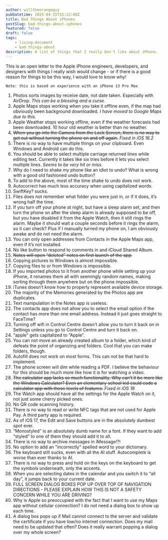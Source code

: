 ```yaml
---
author: willtheorangeguy
pubDatetime: 2025-04-15T15:22:00Z
title: Bad Things About iPhones
postSlug: bad-things-about-iphones
featured: false
draft: false
tags:
    - living-document
    - bad-things-about
description: A list of things that I really don't like about iPhone.
---
```


This is an open letter to the Apple iPhone engineers, developers, and designers with things I really wish would change - or if there is a good reason for things to be this way, I would love to know why!

```
Note: this is based on experience with an iPhone 13 Pro Max
```

1. Photos sorts images by receive date, not date taken. Especially with AirDrop. _This can be a blessing and a curse._
2. Apple Maps stops working when you take it offline even, if the map had obviously been background downloaded. _I have moved to Google Maps due to this._
3. Apple Weather stops working offline, even if the weather forecasts had been downloaded. 10 hour old weather is better than no weather.
4. ~~When you go into the Camera from the Lock Screen, there is no way to get out without turning the phone on and off again.~~ _Fixed in iOS 16.2_
5. There is no way to have multiple things on your clipboard. Even Windows and Android can do this.
6. You should be able to select multiple carriage returned lines while editing text. Currently it takes like six tries before it lets you select multiple lines. _Seems to be very hit or miss._
7. Why do I need to shake my phone like an idiot to undo? What is wrong with a good old fashioned undo button?
8. To add to the above, most of the time shake to undo does not work.
9. Autocorrect has much less accuracy when using capitalized words.
10. SwiftKey? sucks.
11. Files does not remember what folder you were just in, or if it does, it’s wrong half the time.
12. If you turn off your phone at night, but have a sleep alarm set, and then turn the phone on after the sleep alarm is already supposed to be off, but you have disabled it from the Apple Watch, then it still rings the alarm. Maybe it should wait a couple seconds before it rings the alarm, so it can check? Plus if I manually turned my phone on, I am obviously awake and do not need the alarm.
13. You can only open addresses from Contacts in the Apple Maps app, even if it’s not installed.
14. No like button to respond to comments in and iCloud Shared Album.
15. ~~Notes will open “deleted” notes on first launch of the app.~~
16. Copying pictures to Windows is almost impossible.
17. Copying files to or from Windows is impossible.
18. If you imported photos to it from another phone while setting up your iPhone, it renames them all with seemingly random names, making sorting through them anywhere but on the phone impossible.
19. iTunes doesn’t know how to properly represent available device storage.
20. The majority of the Memories generated by the Photos app are duplicates.
21. Text manipulation in the Notes app is useless.
22. The contacts app does not allow you to select the email option if the contact has more than one email address. Instead it just goes straight to FaceTime?
23. Turning off wifi in Control Centre doesn’t allow you to turn it back on in Settings unless you go to Control Centre and turn it back on.
24. “apple” gets capitalized to “Apple”.
25. You can not move an already created album to a folder, which kind of defeats the point of organizing and folders. Cool that you can make folders, though.
26. Autofill does not work on most forms. This can not be that hard to implement.
27. The phone screen will dim while reading a PDF. I believe the behaviour for this should be much more like how it is for watching a video.
28. ~~The calculator app lacks so much functionality. Why can’t it be more like the Windows Calculator? Even an elementary school kid could code a calculator app with those levels of features.~~ _Fixed in iOS 18_
29. The Watch app should have all the settings for the Apple Watch on it, not just some cherry picked ones.
30. No QR code scanning history.
31. There is no way to read or write NFC tags that are not used for Apple Pay. A third party app is required.
32. As of iOS 17, the Edit and Save buttons are in the absolutely dumbest spot ever.
33. “Monostyled” is an absolutely dumb name for a font. If they want to add “styled” to one of them they should add it to all.
34. There is no way to archive messages in iMessage!?!
35. No option to add an "incorrectly" spelled word to your dictionary.
36. The keyboard still sucks, even with all the AI stuff. Autocomplete is worse than ever thanks to AI.
37. There is no way to press and hold on the keys on the keyboard to get the symbols underneath, only the accents.
38. When you are selecting dates in the calendar and you switch it to “all day”, it jumps back to your current date.
39. FULL SCREEN DIALOG BOXES POP UP OVER TOP OF NAVIGATION DIRECTIONS - PLEASE EXPLAIN HOW THIS IS NOT A SAFETY CONCERN WHILE YOU ARE DRIVING?
40. Why is Apple so preoccupied with the fact that I want to use my Maps app without cellular connection? I do not need a dialog box to show up each time.
41. A dialog box pops up if Mail cannot connect to the server and validate the certificate if you have low/no internet connection. Does my mail need to be updated that often? Does it really warrant popping a dialog over my whole screen?
